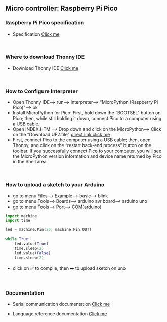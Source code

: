 ## Micro controller: Raspberry Pi Pico

### Raspberry Pi Pico specification

- Specification [Click me](https://www.raspberrypi.com/documentation/microcontrollers/pico-series.html)

<br>

### Where to download Thonny IDE

- Download Thonny IDE [Click me](https://thonny.org/)

<br>

### How to Configure Interpreter

- Open Thonny IDE--> run--> Interpreter--> “MicroPython (Raspberry Pi Pico)"--> ok
- Install MicroPython for Pico: First, hold down the “BOOTSEL" button on Pico; then, while still holding it down, connect Pico to a computer using a USB cable.
- Open INDEX.HTM --> Drop down and click on the MicroPython--> Click on the “Download UF2.file" [direct link click me](https://datasheets.raspberrypi.com/soft/flash_nuke.uf2)
- First, connect Pico to the computer using a USB cable; then, open Thonny, and click on
  the “restart back-end process" button on the toolbar. If you successfully connect Pico to your
  computer, you will see the MicroPython version information and device name returned by Pico in
  the Shell area

<br>

### How to upload a sketch to your Arduino<a id="57"></a>

- go to menu Files--> Example--> basic--> blink
- go to menu Tools--> Boards--> arduino avr board--> arduino uno
- go to menu Tools--> Port--> COM(arduino)

```py
import machine
import time

led = machine.Pin(25, machine.Pin.OUT)

while True:
    led.value(True)
    time.sleep(2)
    led.value(False)
    time.sleep(2)

```

- click on ✅ to compile, then ➡️ to upload sketch on uno

<br>

### Documentation

- Serial communication documentation [Click me](https://www.arduino.cc/reference/en/language/functions/communication/serial/read/)

- Language reference documentation [Click me](https://docs.arduino.cc/language-reference/)

<br>
